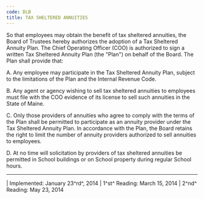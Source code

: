 ```yaml
---
code: DLB
title: TAX SHELTERED ANNUITIES
---
```


So that employees may obtain the benefit of tax sheltered annuities, the
Board of Trustees hereby authorizes the adoption of a Tax Sheltered
Annuity Plan. The Chief Operating Officer (COO) is authorized to sign a
written Tax Sheltered Annuity Plan (the "Plan") on behalf of the Board.
The Plan shall provide that:

A.  Any employee may participate in the Tax Sheltered Annuity Plan,
    subject to the limitations of the Plan and the Internal Revenue
    Code.

B.  Any agent or agency wishing to sell tax sheltered annuities to
    employees must file with the COO evidence of its license to sell
    such annuities in the State of Maine.

C.  Only those providers of annuities who agree to comply with the terms
    of the Plan shall be permitted to participate as an annuity provider
    under the Tax Sheltered Annuity Plan. In accordance with the Plan,
    the Board retains the right to limit the number of annuity providers
    authorized to sell annuities to employees.

D.  At no time will solicitation by providers of tax sheltered annuities
    be permitted in School buildings or on School property during
    regular School hours.

------------------------------------------------------------------------

| Implemented: January 23^rd^, 2014
| 1^st^ Reading: March 15, 2014
| 2^nd^ Reading: May 23, 2014
